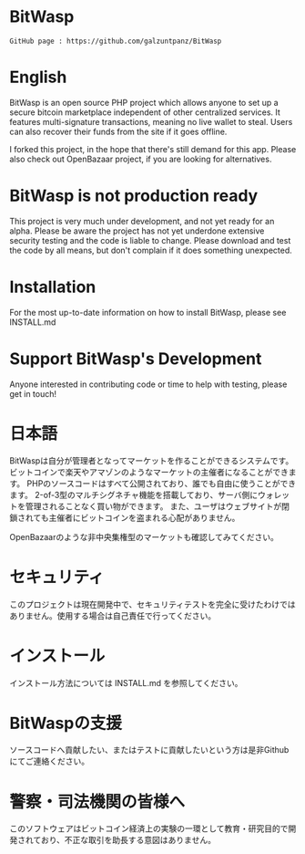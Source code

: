 BitWasp
=

```
GitHub page : https://github.com/galzuntpanz/BitWasp
```

English
==

BitWasp is an open source PHP project which allows anyone to set up a secure bitcoin marketplace independent of other centralized services.
It features multi-signature transactions, meaning no live wallet to steal. Users can also recover their funds from the site if it goes offline.

I forked this project, in the hope that there's still demand for this app.
Please also check out OpenBazaar project, if you are looking for alternatives.

BitWasp is not production ready
===

This project is very much under development, and not yet ready for an alpha. Please be aware the project has not yet underdone extensive security testing and the code is liable to change. Please download and test the code by all means, but don't complain if it does something unexpected.


Installation
===

For the most up-to-date information on how to install BitWasp, please see INSTALL.md


Support BitWasp's Development
===

Anyone interested in contributing code or time to help with testing, please get in touch!

日本語
==

BitWaspは自分が管理者となってマーケットを作ることができるシステムです。ビットコインで楽天やアマゾンのようなマーケットの主催者になることができます。
PHPのソースコードはすべて公開されており、誰でも自由に使うことができます。
2-of-3型のマルチシグネチャ機能を搭載しており、サーバ側にウォレットを管理されることなく買い物ができます。
また、ユーザはウェブサイトが閉鎖されても主催者にビットコインを盗まれる心配がありません。

OpenBazaarのような非中央集権型のマーケットも確認してみてください。


セキュリティ
===

このプロジェクトは現在開発中で、セキュリティテストを完全に受けたわけではありません。使用する場合は自己責任で行ってください。


インストール
===

インストール方法については INSTALL.md を参照してください。


BitWaspの支援
===

ソースコードへ貢献したい、またはテストに貢献したいという方は是非Githubにてご連絡ください。


警察・司法機関の皆様へ
===

このソフトウェアはビットコイン経済上の実験の一環として教育・研究目的で開発されており、不正な取引を助長する意図はありません。
